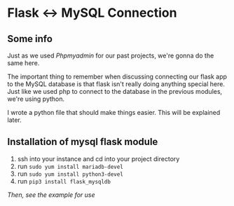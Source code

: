 # Flask &harr; MySQL Connection



## Some info

Just as we used *Phpmyadmin* for our past projects, we're gonna do the same here.

The important thing to remember when  discussing connecting our flask app to the MySQL database is that flask isn't really doing anything special here.  Just like we used php to connect to the database in the previous modules, we're using python.

I wrote a python file that should make things easier. This will be explained later.


## Installation of mysql flask module
1. ssh into your instance and cd into your project directory
2. run `sudo yum install mariadb-devel`
3. run `sudo yum install python3-devel`
4. run `pip3 install flask_mysqldb`

*Then, see the example for use*